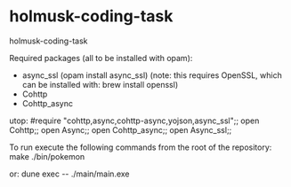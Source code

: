 # holmusk-coding-task
holmusk-coding-task


Required packages (all to be installed with opam):
- async_ssl (opam install async_ssl) (note: this requires OpenSSL, which can be installed with: brew install openssl)
- Cohttp
- Cohttp_async

utop:
#require "cohttp,async,cohttp-async,yojson,async_ssl";;
open Cohttp;;
open Async;;
open Cohttp_async;;
open Async_ssl;;

To run execute the following commands from the root of the repository:
make
./bin/pokemon

or:
dune exec -- ./main/main.exe
